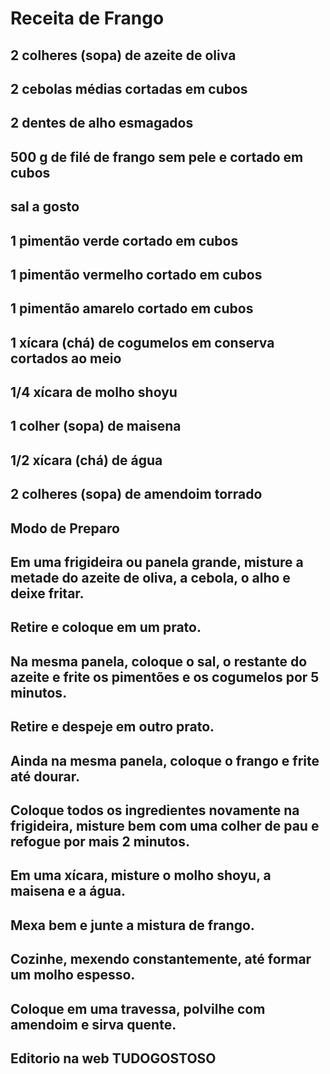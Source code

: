# Receita de Frango 
## 2 colheres (sopa) de azeite de oliva

## 2 cebolas médias cortadas em cubos

## 2 dentes de alho esmagados

## 500 g de filé de frango sem pele e cortado em cubos

## sal a gosto

## 1 pimentão verde cortado em cubos

##  1 pimentão vermelho cortado em cubos

##  1 pimentão amarelo cortado em cubos

##  1 xícara (chá) de cogumelos em conserva cortados ao meio

## 1/4 xícara de molho shoyu 

##  1 colher (sopa) de maisena

##  1/2 xícara (chá) de água

##  2 colheres (sopa) de amendoim torrado

## Modo de Preparo

## Em uma frigideira ou panela grande, misture a metade do azeite de oliva, a cebola, o alho e deixe fritar.

## Retire e coloque em um prato.

## Na mesma panela, coloque o sal, o restante do azeite e frite os pimentões e os cogumelos por 5 minutos.

## Retire e despeje em outro prato.

## Ainda na mesma panela, coloque o frango e frite até dourar.

## Coloque todos os ingredientes novamente na frigideira, misture bem com uma colher de pau e refogue por mais 2 minutos.

## Em uma xícara, misture o molho shoyu, a maisena e a água.

## Mexa bem e junte a mistura de frango.

## Cozinhe, mexendo constantemente, até formar um molho espesso.

## Coloque em uma travessa, polvilhe com amendoim e sirva quente.

## Editorio na web TUDOGOSTOSO